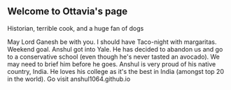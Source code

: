 ## Welcome to Ottavia's page

Historian, terrible cook, and a huge fan of dogs

May Lord Ganesh be with you. I should have Taco-night with margaritas. Weekend goal.
Anshul got into Yale. He has decided to abandon us and go to a conservative school (even though he's never tasted an avocado). We may need to brief him before he goes.
Anshul is very proud of his native country, India. He loves his college as it's the best in India (amongst top 20 in the world).
Go visit anshul1064.github.io

